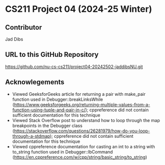 # CS211 Project 04 (2024-25 Winter)

## Contributor
Jad Dibs

## URL to this GitHub Repository
https://github.com/nu-cs-cs211/project04-20242502-jaddibsNU.git

## Acknowlegements
- Viewed GeeksforGeeks article for returning a pair with make_pair function used in Debugger::breakLinksWhile (https://www.geeksforgeeks.org/returning-multiple-values-from-a-function-using-tuple-and-pair-in-c/); cppreference did not contain sufficient documentation for this technique
- Viewed Stack Overflow post to understand how to loop through the map breakpoints in the Debugger class (https://stackoverflow.com/questions/26281979/how-do-you-loop-through-a-stdmap); cppreference did not contain sufficient documentation for this technique
- Viewed cppreference documentation for casting an int to a string with to_string function used in Debugger::lbCommand (https://en.cppreference.com/w/cpp/string/basic_string/to_string)